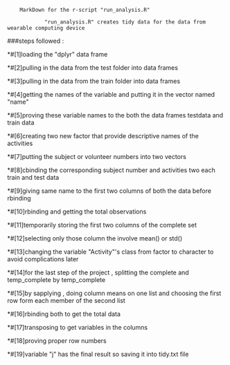          
		MarkDown for the r-script "run_analysis.R"

                "run_analysis.R" creates tidy data for the data from wearable computing device


###steps followed :		

*#[1]loading the "dplyr" data frame 

*#[2]pulling in the data from the test folder into data frames

*#[3]pulling in the data from the train folder into data frames

*#[4]getting the names of the variable and putting it in the vector named "name"

*#[5]proving these variable names to the both the data frames testdata and train data

*#[6]creating two new factor that provide descriptive names of the activities

*#[7]putting the subject or volunteer numbers into two vectors

*#[8]cbinding the corresponding subject number and activities two each train and test data

*#[9]giving same name to the first two columns of both the data before rbinding 

*#[10]rbinding and getting the total observations

*#[11]temporarily storing the first two columns of the complete set

*#[12]selecting only those column the involve mean() or std()

*#[13]changing the variable "Activity"'s class from factor to character to avoid complications later
 
*#[14]for the last step of the project , splitting the complete and temp_complete by temp_complete

*#[15]by sapplying , doing column means on one list and choosing the first row form each member of the second list
  
*#[16]rbinding both to get the total data 

*#[17]transposing to get variables in the columns 

*#[18]proving proper row numbers 

*#[19]variable "j" has the final result so saving it into tidy.txt file 
